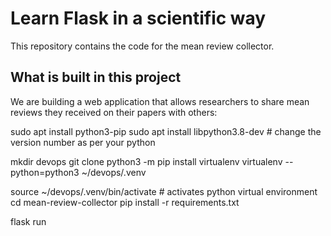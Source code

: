# Learn Flask in a scientific way

This repository contains the code for the mean review collector.

## What is built in this project

We are building a web application that allows researchers to share mean reviews they received on their papers with others:



sudo apt install python3-pip
sudo apt install libpython3.8-dev # change the version number as per your python

mkdir devops
git clone <source code repo>
python3 -m pip install virtualenv
virtualenv --python=python3 ~/devops/.venv

source ~/devops/.venv/bin/activate  # activates python virtual environment
cd mean-review-collector
pip install -r requirements.txt

flask run

